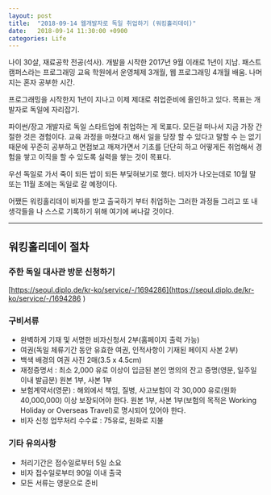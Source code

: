 ```yaml
---
layout: post
title:  "2018-09-14 웹개발자로 독일 취업하기 (워킹홀리데이)"
date:   2018-09-14 11:30:00 +0900
categories: Life
---
```


나이 30살, 재료공학 전공(석사). 개발을 시작한 2017년 9월 이래로 1년이 지남. 패스트캠퍼스라는 프로그래밍 교육 학원에서 운영체제 3개월, 웹 프로그래밍 4개월 배움. 나머지는 혼자 공부한 시간.

프로그래밍을 시작한지 1년이 지나고 이제 제대로 취업준비에 올인하고 있다. 목표는 개발자로 독일에 자리잡기.

파이썬/장고 개발자로 독일 스타트업에 취업하는 게 목표다. 모든걸 떠나서 지금 가장 간절한 것은 경험이다. 교육 과정을 마쳤다고 해서 일을 당장 할 수 있다고 말할 수 는 없기 때문에 꾸준히 공부하고 면접보고 깨져가면서 기초를 단단히 하고 어떻게든 취업해서 경험을 쌓고 이직을 할 수 있도록 실력을 쌓는 것이 목표다.

우선 독일로 가서 죽이 되든 밥이 되든 부딫혀보기로 했다. 비자가 나오는데로 10월 말 또는 11월 초에는 독일로 갈 예정이다. 

어쨌든 워킹홀리데이 비자를 받고 출국하기 부터 취업하는 그러한 과정들 그리고 또 내 생각들을 나 스스로 기록하기 위해 여기에 써나갈 것이다. 

---

## 워킹홀리데이 절차

### 주한 독일 대사관 방문 신청하기

[https://seoul.diplo.de/kr-ko/service/-/1694286](https://seoul.diplo.de/kr-ko/service/-/1694286
)

### 구비서류

- 완벽하게 기재 및 서명한 비자신청서 2부(홈페이지 출력 가능)
- 여권(독일 체류기간 동안 유효한 여권, 인적사항이 기재된 페이지 사본 2부)
- 백색 배경의 여권 사진 2매(3.5 x 4.5cm)
- 재정증명서 : 최소 2,000 유로 이상이 입금된 본인 명의의 잔고 증명(영문, 일주일 이내 발급분) 원본 1부, 사본 1부
- 보험계약서(영문) : 해외에서 책임, 질병, 사고보험이 각 30,000 유로(원화 40,000,000) 이상 보장되어야 한다. 원본 1부, 사본 1부(보험의 목적은 Working Holiday or Overseas Travel)로 명시되어 있어야 한다.
- 비자 신청 업무처리 수수료 : 75유로, 원화로 지불

### 기타 유의사항
- 처리기간은 접수일로부터 5일 소요
- 비자 접수일로부터 90일 이내 출국
- 모든 서류는 영문으로 준비





